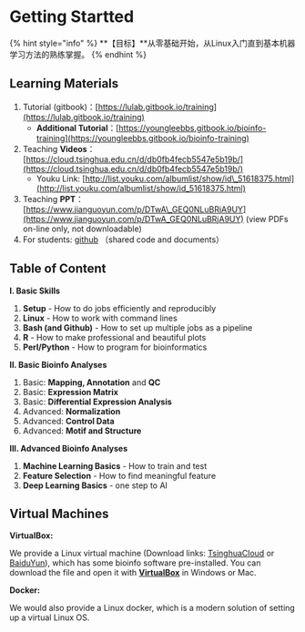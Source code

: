 # Getting Startted

{% hint style="info" %}
**【目标】**从零基础开始，从Linux入门直到基本机器学习方法的熟练掌握。
{% endhint %}

## Learning Materials

1. Tutorial \(gitbook\)：[https://lulab.gitbook.io/training](https://lulab.gitbook.io/training)
   * **Additional Tutorial**：[https://youngleebbs.gitbook.io/bioinfo-training](https://youngleebbs.gitbook.io/bioinfo-training)
2. Teaching **Videos**：[https://cloud.tsinghua.edu.cn/d/db0fb4fecb5547e5b19b/](https://cloud.tsinghua.edu.cn/d/db0fb4fecb5547e5b19b/)
   * Youku Link: [http://list.youku.com/albumlist/show/id\_51618375.html](http://list.youku.com/albumlist/show/id_51618375.html)
3. Teaching **PPT**：[https://www.jianguoyun.com/p/DTwA\_GEQ0NLuBRjA9UY](https://www.jianguoyun.com/p/DTwA_GEQ0NLuBRjA9UY) \(view PDFs on-line only, not downloadable\)
4. For students: [github](https://lulab.github.io/training) （shared code and documents）

## Table of Content

**I. Basic Skills** 

1. **Setup** - How to do  jobs efficiently and reproducibly 
2. **Linux** - How to work with command lines
3. **Bash \(and Github\)** - How to set up multiple jobs as a pipeline
4. **R** - How to make professional and beautiful plots
5. **Perl/Python** - How to program for bioinformatics

**II. Basic Bioinfo Analyses**  

1. Basic: **Mapping, Annotation** and **QC**
2. Basic: **Expression Matrix**
3. Basic: **Differential Expression Analysis**
4. Advanced: **Normalization**
5. Advanced: **Control Data**
6. Advanced: **Motif and Structure**

**III. Advanced Bioinfo Analyses** 

1. **Machine Learning Basics** - How to train and test
2. **Feature Selection** - How to find meaningful feature
3. **Deep Learning Basics** - one step to AI

## Virtual Machines

**VirtualBox:**

We provide a Linux virtual machine \(Download links: [TsinghuaCloud](https://cloud.tsinghua.edu.cn/d/08cb34ba57cf44b8aea9/) or [BaiduYun](https://pan.baidu.com/s/1ETkey)\), which has some bioinfo software pre-installed. You can download the file and open it with [**VirtualBox**](https://www.virtualbox.org/wiki/Downloads) in Windows or Mac.

**Docker:**

We would also provide a Linux docker, which is a modern solution of setting up a virtual Linux OS.

